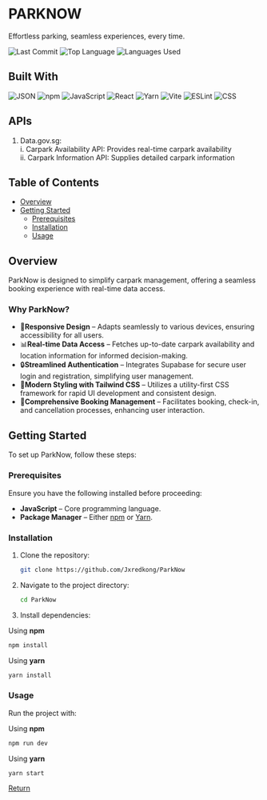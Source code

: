 # PARKNOW <a name="top"></a>

Effortless parking, seamless experiences, every time.

![Last Commit](https://img.shields.io/github/last-commit/Jxredkong/ParkNow-WebApp)
![Top Language](https://img.shields.io/github/languages/top/Jxredkong/ParkNow-WebApp)
![Languages Used](https://img.shields.io/github/languages/count/Jxredkong/ParkNow-WebApp)

## Built With

![JSON](https://img.shields.io/badge/JSON-000000?style=flat&logo=json&logoColor=white)
![npm](https://img.shields.io/badge/npm-CB3837?style=flat&logo=npm&logoColor=white)
![JavaScript](https://img.shields.io/badge/JavaScript-F7DF1E?style=flat&logo=javascript&logoColor=black)
![React](https://img.shields.io/badge/React-61DAFB?style=flat&logo=react&logoColor=black)
![Yarn](https://img.shields.io/badge/Yarn-2C8EBB?style=flat&logo=yarn&logoColor=white)
![Vite](https://img.shields.io/badge/Vite-646CFF?style=flat&logo=vite&logoColor=white)
![ESLint](https://img.shields.io/badge/ESLint-4B32C3?style=flat&logo=eslint&logoColor=white)
![CSS](https://img.shields.io/badge/CSS-1572B6?style=flat&logo=css3&logoColor=white)

## APIs

1. Data.gov.sg:<br>
   i. Carpark Availability API: Provides real-time carpark availability<br>
   ii. Carpark Information API: Supplies detailed carpark information<br>


## Table of Contents

- [Overview](#overview)
- [Getting Started](#getting-started)
  - [Prerequisites](#prerequisites)
  - [Installation](#installation)
  - [Usage](#usage)

## Overview

ParkNow is designed to simplify carpark management, offering a seamless booking experience with real-time data access.

### Why ParkNow?

- 🚀**Responsive Design** – Adapts seamlessly to various devices, ensuring accessibility for all users.
- 📊**Real-time Data Access** – Fetches up-to-date carpark availability and location information for informed decision-making.
- 🔒**Streamlined Authentication** – Integrates Supabase for secure user login and registration, simplifying user management.
- 🎨**Modern Styling with Tailwind CSS** – Utilizes a utility-first CSS framework for rapid UI development and consistent design.
- 📆**Comprehensive Booking Management** – Facilitates booking, check-in, and cancellation processes, enhancing user interaction.

## Getting Started

To set up ParkNow, follow these steps:

### Prerequisites

Ensure you have the following installed before proceeding:

- **JavaScript** – Core programming language.
- **Package Manager** – Either [npm](https://www.npmjs.com/) or [Yarn](https://yarnpkg.com/).

### Installation

1. Clone the repository:
   ```bash
   git clone https://github.com/Jxredkong/ParkNow

2. Navigate to the project directory:
   ```bash
   cd ParkNow

3. Install dependencies:

Using **npm**
   ```bash
   npm install
   ```
Using **yarn**
   ```bash
   yarn install
   ```

### Usage

Run the project with:

Using **npm**
   ```bash
   npm run dev
   ```
Using **yarn**
   ```bash
   yarn start
   ```

[Return](#top)
